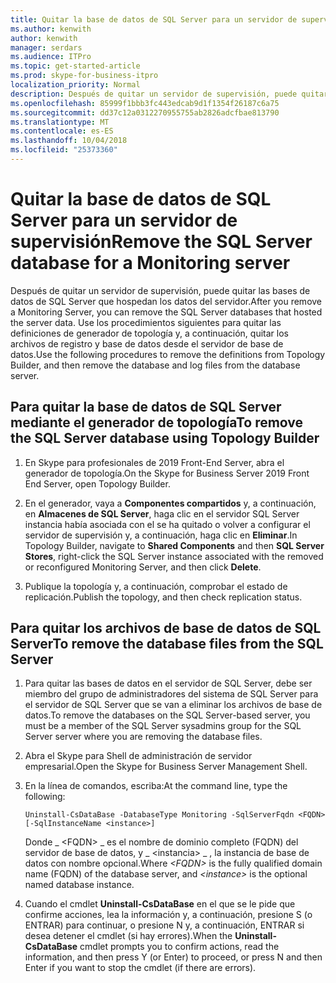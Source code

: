 ```yaml
---
title: Quitar la base de datos de SQL Server para un servidor de supervisión
ms.author: kenwith
author: kenwith
manager: serdars
ms.audience: ITPro
ms.topic: get-started-article
ms.prod: skype-for-business-itpro
localization_priority: Normal
description: Después de quitar un servidor de supervisión, puede quitar las bases de datos de SQL Server que hospedan los datos del servidor. Use los procedimientos siguientes para quitar las definiciones de generador de topología y, a continuación, quitar los archivos de registro y base de datos desde el servidor de base de datos.
ms.openlocfilehash: 85999f1bbb3fc443edcab9d1f1354f26187c6a75
ms.sourcegitcommit: dd37c12a0312270955755ab2826adcfbae813790
ms.translationtype: MT
ms.contentlocale: es-ES
ms.lasthandoff: 10/04/2018
ms.locfileid: "25373360"
---
```

# <a name="remove-the-sql-server-database-for-a-monitoring-server"></a><span data-ttu-id="d42ed-104">Quitar la base de datos de SQL Server para un servidor de supervisión</span><span class="sxs-lookup"><span data-stu-id="d42ed-104">Remove the SQL Server database for a Monitoring server</span></span>

<span data-ttu-id="d42ed-105">Después de quitar un servidor de supervisión, puede quitar las bases de datos de SQL Server que hospedan los datos del servidor.</span><span class="sxs-lookup"><span data-stu-id="d42ed-105">After you remove a Monitoring Server, you can remove the SQL Server databases that hosted the server data.</span></span> <span data-ttu-id="d42ed-106">Use los procedimientos siguientes para quitar las definiciones de generador de topología y, a continuación, quitar los archivos de registro y base de datos desde el servidor de base de datos.</span><span class="sxs-lookup"><span data-stu-id="d42ed-106">Use the following procedures to remove the definitions from Topology Builder, and then remove the database and log files from the database server.</span></span>
  
## <a name="to-remove-the-sql-server-database-using-topology-builder"></a><span data-ttu-id="d42ed-107">Para quitar la base de datos de SQL Server mediante el generador de topología</span><span class="sxs-lookup"><span data-stu-id="d42ed-107">To remove the SQL Server database using Topology Builder</span></span>

1. <span data-ttu-id="d42ed-108">En Skype para profesionales de 2019 Front-End Server, abra el generador de topología.</span><span class="sxs-lookup"><span data-stu-id="d42ed-108">On the Skype for Business Server 2019 Front End Server, open Topology Builder.</span></span>
    
2. <span data-ttu-id="d42ed-109">En el generador, vaya a **Componentes compartidos** y, a continuación, en **Almacenes de SQL Server**, haga clic en el servidor SQL Server instancia había asociada con el se ha quitado o volver a configurar el servidor de supervisión y, a continuación, haga clic en **Eliminar**.</span><span class="sxs-lookup"><span data-stu-id="d42ed-109">In Topology Builder, navigate to **Shared Components** and then **SQL Server Stores**, right-click the SQL Server instance associated with the removed or reconfigured Monitoring Server, and then click **Delete**.</span></span>
    
3. <span data-ttu-id="d42ed-110">Publique la topología y, a continuación, comprobar el estado de replicación.</span><span class="sxs-lookup"><span data-stu-id="d42ed-110">Publish the topology, and then check replication status.</span></span>
    
## <a name="to-remove-the-database-files-from-the-sql-server"></a><span data-ttu-id="d42ed-111">Para quitar los archivos de base de datos de SQL Server</span><span class="sxs-lookup"><span data-stu-id="d42ed-111">To remove the database files from the SQL Server</span></span>

1. <span data-ttu-id="d42ed-112">Para quitar las bases de datos en el servidor de SQL Server, debe ser miembro del grupo de administradores del sistema de SQL Server para el servidor de SQL Server que se van a eliminar los archivos de base de datos.</span><span class="sxs-lookup"><span data-stu-id="d42ed-112">To remove the databases on the SQL Server-based server, you must be a member of the SQL Server sysadmins group for the SQL Server server where you are removing the database files.</span></span>
    
2. <span data-ttu-id="d42ed-113">Abra el Skype para Shell de administración de servidor empresarial.</span><span class="sxs-lookup"><span data-stu-id="d42ed-113">Open the Skype for Business Server Management Shell.</span></span>
    
3. <span data-ttu-id="d42ed-114">En la línea de comandos, escriba:</span><span class="sxs-lookup"><span data-stu-id="d42ed-114">At the command line, type the following:</span></span>
    
   ```
   Uninstall-CsDataBase -DatabaseType Monitoring -SqlServerFqdn <FQDN> [-SqlInstanceName <instance>]
   ```

    <span data-ttu-id="d42ed-115">Donde _ \<FQDN\> _ es el nombre de dominio completo (FQDN) del servidor de base de datos, y _ \<instancia\> _ , la instancia de base de datos con nombre opcional.</span><span class="sxs-lookup"><span data-stu-id="d42ed-115">Where  _\<FQDN\>_ is the fully qualified domain name (FQDN) of the database server, and  _\<instance\>_ is the optional named database instance.</span></span> 
    
4. <span data-ttu-id="d42ed-116">Cuando el cmdlet **Uninstall-CsDataBase** en el que se le pide que confirme acciones, lea la información y, a continuación, presione S (o ENTRAR) para continuar, o presione N y, a continuación, ENTRAR si desea detener el cmdlet (si hay errores).</span><span class="sxs-lookup"><span data-stu-id="d42ed-116">When the **Uninstall-CsDataBase** cmdlet prompts you to confirm actions, read the information, and then press Y (or Enter) to proceed, or press N and then Enter if you want to stop the cmdlet (if there are errors).</span></span> 
    

